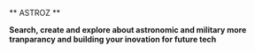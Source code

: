 ** ASTROZ **

**Search, create and explore about astronomic and military more tranparancy and building your inovation for future tech**
